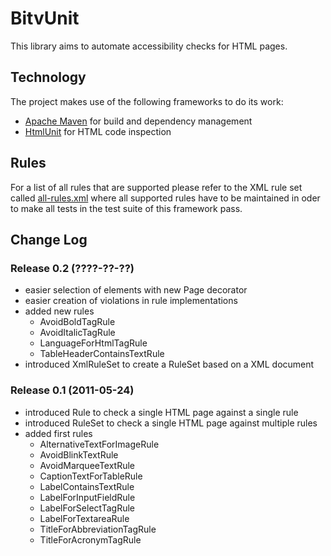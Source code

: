 BitvUnit
=============

This library aims to automate accessibility checks for HTML pages.

Technology
-------------

The project makes use of the following frameworks to do its work:

* [Apache Maven](http://maven.apache.org/) for build and dependency management
* [HtmlUnit](http://htmlunit.sourceforge.net/) for HTML code inspection

Rules
-------------

For a list of all rules that are supported please refer to the XML rule set called [all-rules.xml](https://github.com/codescape/bitvunit/blob/master/src/main/resources/rulesets/all-rules.xml) where all supported rules have to be maintained in oder to make all tests in the test suite of this framework pass.

Change Log
-------------

### Release 0.2 (????-??-??)

* easier selection of elements with new Page decorator
* easier creation of violations in rule implementations
* added new rules
    * AvoidBoldTagRule
    * AvoidItalicTagRule
    * LanguageForHtmlTagRule
    * TableHeaderContainsTextRule
* introduced XmlRuleSet to create a RuleSet based on a XML document

### Release 0.1 (2011-05-24)

* introduced Rule to check a single HTML page against a single rule
* introduced RuleSet to check a single HTML page against multiple rules
* added first rules
    * AlternativeTextForImageRule
    * AvoidBlinkTextRule
    * AvoidMarqueeTextRule
    * CaptionTextForTableRule
    * LabelContainsTextRule
    * LabelForInputFieldRule
    * LabelForSelectTagRule
    * LabelForTextareaRule
    * TitleForAbbreviationTagRule
    * TitleForAcronymTagRule